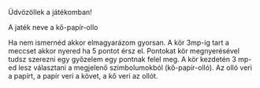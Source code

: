 Üdvözöllek a játékomban!

A jaték neve a kő-papír-ollo

Ha nem ismernéd akkor elmagyarázom gyorsan. A kör 3mp-ig tart a meccset akkor nyered ha 5 pontot érsz el. Pontokat kör megnyerésével tudsz szerezni egy győzelem egy pontnak felel meg. A kör kezdetén 3 mp-ed lesz választani a megjelenő szimbolumokból (kő-papír-olló). Az olló veri a papírt, a papír veri a követ, a kő veri az ollót.
